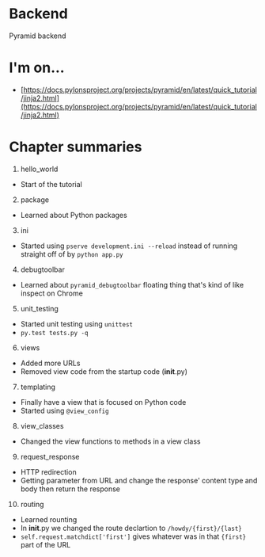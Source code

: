 # Backend
Pyramid backend

# I'm on...
- [https://docs.pylonsproject.org/projects/pyramid/en/latest/quick_tutorial/jinja2.html](https://docs.pylonsproject.org/projects/pyramid/en/latest/quick_tutorial/jinja2.html)

# Chapter summaries
1. hello_world
- Start of the tutorial

2. package
- Learned about Python packages

3. ini
- Started using `pserve development.ini --reload` instead of running straight off of by `python app.py`

4. debugtoolbar
- Learned about `pyramid_debugtoolbar` floating thing that's kind of like inspect on Chrome

5. unit_testing
- Started unit testing using `unittest`
- `py.test tests.py -q`

6. views
- Added more URLs
- Removed view code from the startup code (__init__.py)

7. templating
- Finally have a view that is focused on Python code
- Started using `@view_config`

8. view_classes
- Changed the view functions to methods in a view class

9. request_response
- HTTP redirection
- Getting parameter from URL and change the response' content type and body then return the response

10. routing
- Learned rounting
- In __init__.py we changed the route declartion to `/howdy/{first}/{last}`
- `self.request.matchdict['first']` gives whatever was in that `{first}` part of the URL
